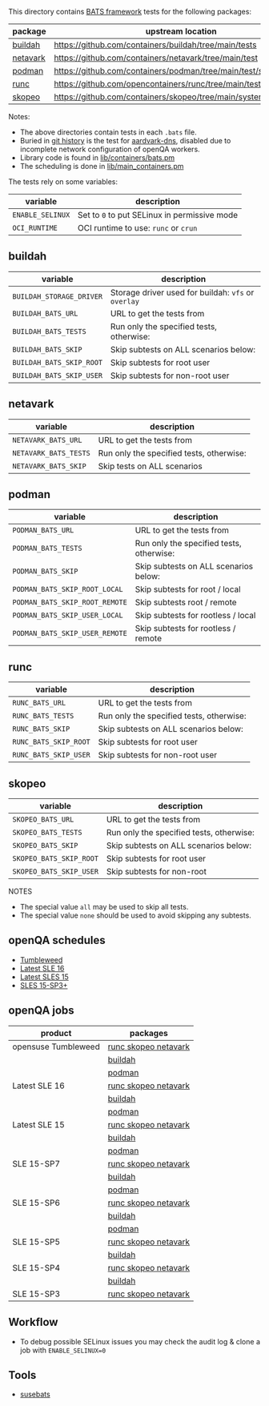 
This directory contains [BATS framework](https://github.com/bats-core/bats-core) tests for the following packages:

| package | upstream location |
| --- | --- |
| [buildah](bats/buildah.pm)	| https://github.com/containers/buildah/tree/main/tests |
| [netavark](bats/netavark.pm) | https://github.com/containers/netavark/tree/main/test |
| [podman](bats/podman.pm) | https://github.com/containers/podman/tree/main/test/system |
| [runc](bats/runc.pm) | https://github.com/opencontainers/runc/tree/main/tests/integration |
| [skopeo](bats/skopeo.pm) | https://github.com/containers/skopeo/tree/main/systemtest |

Notes:
  - The above directories contain tests in each `.bats` file.
  - Buried in [git history](https://github.com/os-autoinst/os-autoinst-distri-opensuse/commit/0aa21f2cee97a91f35a675199c5d1b125a6e88ff) is the test for [aardvark-dns](https://github.com/containers/aardvark-dns/tree/main/test), disabled due to incomplete network configuration of openQA workers.
  - Library code is found in [lib/containers/bats.pm](../../../lib/containers/bats.pm)
  - The scheduling is done in [lib/main_containers.pm](../../../lib/main_containers.pm)

The tests rely on some variables:

| variable | description |
| --- | --- |
| `ENABLE_SELINUX` | Set to `0` to put SELinux in permissive mode |
| `OCI_RUNTIME` | OCI runtime to use: `runc` or `crun` |

## buildah

| variable | description |
| --- | --- |
| `BUILDAH_STORAGE_DRIVER` | Storage driver used for buildah: `vfs` or `overlay` |
| `BUILDAH_BATS_URL` | URL to get the tests from |
| `BUILDAH_BATS_TESTS` | Run only the specified tests, otherwise: |
| `BUILDAH_BATS_SKIP` | Skip subtests on ALL scenarios below: |
| `BUILDAH_BATS_SKIP_ROOT` | Skip subtests for root user |
| `BUILDAH_BATS_SKIP_USER` | Skip subtests for non-root user |

## netavark

| variable | description |
| --- | --- |
| `NETAVARK_BATS_URL` | URL to get the tests from |
| `NETAVARK_BATS_TESTS` | Run only the specified tests, otherwise: |
| `NETAVARK_BATS_SKIP` | Skip tests on ALL scenarios |

## podman

| variable | description |
| --- | --- |
| `PODMAN_BATS_URL` | URL to get the tests from |
| `PODMAN_BATS_TESTS` | Run only the specified tests, otherwise: |
| `PODMAN_BATS_SKIP` | Skip subtests on ALL scenarios below: |
| `PODMAN_BATS_SKIP_ROOT_LOCAL` | Skip subtests for root / local |
| `PODMAN_BATS_SKIP_ROOT_REMOTE` | Skip subtests root / remote |
| `PODMAN_BATS_SKIP_USER_LOCAL` | Skip subtests for rootless / local |
| `PODMAN_BATS_SKIP_USER_REMOTE` | Skip subtests for rootless / remote |

## runc

| variable | description |
| --- | --- |
| `RUNC_BATS_URL` | URL to get the tests from |
| `RUNC_BATS_TESTS` | Run only the specified tests, otherwise: |
| `RUNC_BATS_SKIP` | Skip subtests on ALL scenarios below: |
| `RUNC_BATS_SKIP_ROOT` | Skip subtests for root user |
| `RUNC_BATS_SKIP_USER` | Skip subtests for non-root user |

## skopeo

| variable | description |
| --- | --- |
| `SKOPEO_BATS_URL` | URL to get the tests from |
| `SKOPEO_BATS_TESTS` | Run only the specified tests, otherwise: |
| `SKOPEO_BATS_SKIP` | Skip subtests on ALL scenarios below: |
| `SKOPEO_BATS_SKIP_ROOT` | Skip subtests for root user |
| `SKOPEO_BATS_SKIP_USER` | Skip subtests for non-root |

NOTES
 - The special value `all` may be used to skip all tests.
 - The special value `none` should be used to avoid skipping any subtests.

## openQA schedules

- [Tumbleweed](https://github.com/os-autoinst/opensuse-jobgroups/blob/master/job_groups/opensuse_tumbleweed.yaml)
- [Latest SLE 16](https://gitlab.suse.de/qac/qac-openqa-yaml/-/blob/master/containers/latest_host_sle16.yaml)
- [Latest SLES 15](https://gitlab.suse.de/qac/qac-openqa-yaml/-/blob/master/containers/latest_host.yaml)
- [SLES 15-SP3+](https://gitlab.suse.de/qac/qac-openqa-yaml/-/blob/master/containers/updates.yaml)

## openQA jobs

| product | packages |
| --- | ---|
| opensuse Tumbleweed	| [runc skopeo netavark](https://openqa.opensuse.org/tests/latest?distri=opensuse&flavor=DVD&version=Tumbleweed&arch=x86_64&test=container_host_bats_testsuite) |
| | [buildah](https://openqa.opensuse.org/tests/latest?distri=opensuse&flavor=DVD&version=Tumbleweed&arch=x86_64&test=container_host_buildah_testsuite) |
| | [podman](https://openqa.opensuse.org/tests/latest?distri=opensuse&flavor=DVD&version=Tumbleweed&arch=x86_64&test=container_host_podman_testsuite) |
| Latest SLE 16 | [runc skopeo netavark](https://openqa.suse.de/tests/latest?distri=sle&flavor=Online&version=16.0&arch=x86_64&test=bats_testsuite) |
| | [buildah](https://openqa.suse.de/tests/latest?distri=sle&flavor=Online&version=16.0&arch=x86_64&test=buildah_testsuite) |
| | [podman](https://openqa.suse.de/tests/latest?distri=sle&flavor=Online&version=16.0&arch=x86_64&test=podman_testsuite) |
| Latest SLE 15 | [runc skopeo netavark](https://openqa.suse.de/tests/latest?distri=sle&flavor=Online&version=15-SP7&arch=x86_64&test=bats_testsuite) |
| |	[buildah](https://openqa.suse.de/tests/latest?distri=sle&flavor=Online&version=15-SP7&arch=x86_64&test=buildah_testsuite) |
| |	[podman](https://openqa.suse.de/tests/latest?distri=sle&flavor=Online&version=15-SP7&arch=x86_64&test=podman_testsuite) |
| SLE 15-SP7 | [runc skopeo netavark](https://openqa.suse.de/tests/latest?distri=sle&flavor=Server-DVD-Updates&version=15-SP7&arch=x86_64&test=bats_testsuite) |
| | [buildah](https://openqa.suse.de/tests/latest?distri=sle&flavor=Server-DVD-Updates&version=15-SP7&arch=x86_64&test=buildah_testsuite) |
| | [podman](https://openqa.suse.de/tests/latest?distri=sle&flavor=Server-DVD-Updates&version=15-SP7&arch=x86_64&test=podman_testsuite) |
| SLE 15-SP6 | [runc skopeo netavark](https://openqa.suse.de/tests/latest?distri=sle&flavor=Server-DVD-Updates&version=15-SP6&arch=x86_64&test=bats_testsuite) |
| | [buildah](https://openqa.suse.de/tests/latest?distri=sle&flavor=Server-DVD-Updates&version=15-SP6&arch=x86_64&test=buildah_testsuite)
| | [podman](https://openqa.suse.de/tests/latest?distri=sle&flavor=Server-DVD-Updates&version=15-SP6&arch=x86_64&test=podman_testsuite)
| SLE 15-SP5 | [runc skopeo netavark](https://openqa.suse.de/tests/latest?distri=sle&flavor=Server-DVD-Updates&version=15-SP5&arch=x86_64&test=bats_testsuite) |
| | [buildah](https://openqa.suse.de/tests/latest?distri=sle&flavor=Server-DVD-Updates&version=15-SP5&arch=x86_64&test=buildah_testsuite)
| SLE 15-SP4 | [runc skopeo netavark](https://openqa.suse.de/tests/latest?distri=sle&flavor=Server-DVD-Updates&version=15-SP4&arch=x86_64&test=bats_testsuite) |
| | [buildah](https://openqa.suse.de/tests/latest?distri=sle&flavor=Server-DVD-Updates&version=15-SP4&arch=x86_64&test=buildah_testsuite) |
| SLE 15-SP3 | [runc skopeo netavark](https://openqa.suse.de/tests/latest?distri=sle&flavor=Server-DVD-Updates&version=15-SP3&arch=x86_64&test=bats_testsuite) |

## Workflow

- To debug possible SELinux issues you may check the audit log & clone a job with `ENABLE_SELINUX=0`

## Tools

- [susebats](https://github.com/ricardobranco777/susebats)
